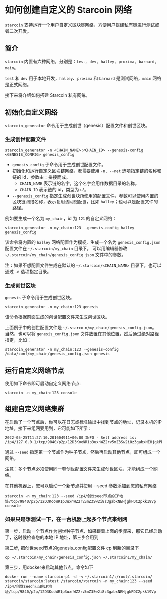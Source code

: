 # 如何创建自定义的 Starcoin 网络

`starcoin` 支持运行一个用户自定义区块链网络，方便用户搭建私有链进行测试或者二次开发。

## 简介

`starcoin` 内置有六种网络，分别是：`test, dev, halley, proxima, barnard, main`。

`test` 和 `dev` 用于本地开发，`halley`、`proxima` 和 `barnard` 是测试网络，`main` 网络是正式网络。

接下来将介绍如何搭建 Starcoin 私有网络。

## 初始化自定义网络

`starcoin_generator` 命令用于生成创世（genesis）配置文件和创世区块。

### 生成创世配置文件

```shell
starcoin_generator -n <CHAIN_NAME>:<CHAIN_ID> --genesis-config <GENESIS_CONFIG> genesis_config
```

- `genesis_config` 子命令用于生成创世配置文件。
- 初始化和运行自定义区块链网络，都需要使用 `-n, --net` 选项指定链的名称和链的 id，参数由 `:` 拼接而成。
  - `CHAIN_NAME` 表示链的名字，这个名字会用作数据目录的名称。
  - `CHAIN_ID` 表示链的 id，类型为 `u8`。
- `--genesis_config` 指定生成创世块所使用的配置文件，参数可以使用内置的区块链网络名称，表示复用该网络配置，比如 `halley`；也可以是配置文件的路径。

例如要生成一个名为 `my_chain`，id 为 `123` 的自定义网络：

```shell
starcoin_generator -n my_chain:123 --genesis-config halley genesis_config
```

该命令将内置的 `halley` 网络配置作为模板，生成一个名为 `genesis_config.json` 配置文件在 `~/.starcoin/my_chain` 目录下。
可以用编辑器修改 `~/.starcoin/my_chain/genesis_config.json` 文件中的参数。

注：如果不想配置文件生成在默认的 `~/.starcoin/<CHAIN_NAME>` 目录下，也可以通过 `-d` 选项指定目录。

### 生成创世区块

`genesis` 子命令用于生成创世区块。

```shell
starcoin_generator -n my_chain:123 genesis
```

该命令根据前面生成的创世配置文件来生成创世区块。

上面例子中的创世配置文件是 `~/.starcoin/my_chain/genesis_config.json`。
当然，也可以将 `genesis_config.json` 文件放置在其他位置，然后通过绝对路径指定，比如：

```shell
starcoin_generator -n my_chain:123 --genesis-config /data/conf/my_chain/genesis_config.json genesis
```

## 运行自定义网络节点

使用如下命令即可启动自定义网络节点:

```shell
starcoin -n my_chain:123 console
```

## 组建自定义网络集群

在启动了一个节点后，你可以在日志或标准输出中找到节点的地址，记录本机的IP地址，接下来组网要用到，它可能如下所示：

```shell
2022-05-25T11:27:10.201604911+00:00 INFO - Self address is: /ip4/127.0.0.1/tcp/9840/p2p/12D3KooWR1p3uxnWZ2rv5mZ3Sw2i8z3gabxNEHjgkPDC2pkk19Vp
```

通过 `--seed` 指定第一个节点作为种子节点，然后再启动其他节点，即可组成一个网络。

注意：多个节点必须使用同一套创世配置文件来生成创世区块，才能组成一个网络。

在其他机器上，您可以启动一个新节点并使用 --seed 参数添加到您的私有网络
```shell
starcoin -n my_chain:123 --seed /ip4/创世seed节点的IP地址/tcp/9840/p2p/12D3KooWR1p3uxnWZ2rv5mZ3Sw2i8z3gabxNEHjgkPDC2pkk19Vp console
```

### 如果只是想测试一下，在一台机器上起多个节点来组网

第一步，启动一个节点作为创世种子节点，如果跟着上面的步骤来，那它已经启动了，这时候检查您的本地 IP 地址，第三步会用到

第二步, 把创世seed节点的genesis_config配置文件 cp 到新的目录下
```shell
cp ~/.starcoin/my_chain/genesis_config.json ~/.starcoin1/my_chain/
```

第三步，用docker来启动其他节点，命令如下
```shell
docker run --name starcoin-p1 -d -v ~/.starcoin1/:/root/.starcoin/ starcoin/starcoin:latest /starcoin/starcoin -n my_chain:123 --seed /ip4/创世seed节点的IP地址/tcp/9840/p2p/12D3KooWR1p3uxnWZ2rv5mZ3Sw2i8z3gabxNEHjgkPDC2pkk19Vp

```
